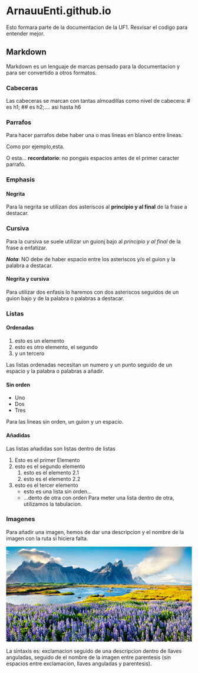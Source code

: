 # ArnauuEnti.github.io

Esto formara parte de la documentacion de la UF1. Resvisar el codigo para entender mejor.

## Markdown

Markdown es un lenguaje de marcas pensado para la documentacion y para ser convertido a otros formatos.

### Cabeceras

Las cabeceras se marcan con tantas almoadillas como nivel de cabecera: # es h1; ## es h2;.... asi hasta h6

### Parrafos

Para hacer parrafos debe haber una o mas lineas en blanco entre lineas.

Como por ejemplo,esta.

O esta... **recordatorio**: no pongais espacios antes de el primer caracter parrafo.

### Emphasis

#### Negrita

Para la negrita se utilizan dos asteriscos al **principio y al final** de la frase a destacar.

### Cursiva 

Para la cursiva se suele utilizar un guionj bajo al _principio y al final_ de la frase a enfatizar.

**_Nota_**: NO debe de haber espacio entre los asteriscos y/o el guion y la palabra a destacar.

#### Negrita y cursiva

Para utilizar dos enfasis lo haremos con dos asteriscos seguidos de un guion bajo y de la palabra o palabras a destacar.

### Listas

#### Ordenadas

1. esto es un elemento
2. esto es otro elemento, el segundo
3. y un tercero

Las listas ordenadas necesitan un numero y un punto seguido de un espacio y la palabra o palabras a añadir.

#### Sin orden

- Uno
- Dos
- Tres

Para las lineas sin orden, un guion y un espacio.

#### Añadidas 

Las listas añadidas son listas dentro de listas

1. Esto es el primer Elemento
2. esto es el segundo elemento
	1. esto es el elemento 2.1
	2. esto es el elemento 2.2
3. esto es el tercer elemento
	- esto es una lista sin orden...
	- ...dento de otra con orden
Para meter una lista dentro de otra, utilizamos la tabulacion.

### Imagenes

Para añadir una imagen, hemos de dar una descripcion y el nombre de la imagen con la ruta si hiciera falta.

![Paisaje de locura](imagen.jpg)

La sintaxis es: exclamacion seguido de una descripcion dentro de llaves anguladas, seguido de el nombre de la imagen entre parentesis (sin espacios entre exclamacion, llaves anguladas y parentesis).
